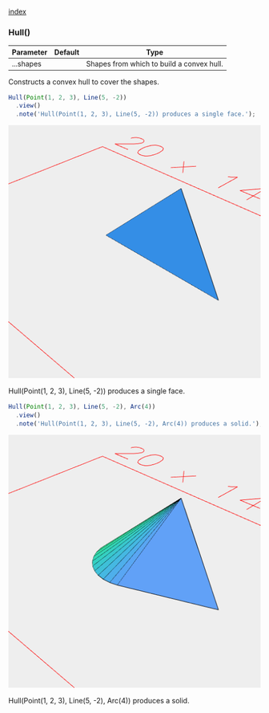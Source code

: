 [index](../../nb/api/index.md)
### Hull()
Parameter|Default|Type
---|---|---
|...shapes||Shapes from which to build a convex hull.

Constructs a convex hull to cover the shapes.

```JavaScript
Hull(Point(1, 2, 3), Line(5, -2))
  .view()
  .note('Hull(Point(1, 2, 3), Line(5, -2)) produces a single face.');
```

![Image](Hull.md.0.png)

Hull(Point(1, 2, 3), Line(5, -2)) produces a single face.

```JavaScript
Hull(Point(1, 2, 3), Line(5, -2), Arc(4))
  .view()
  .note('Hull(Point(1, 2, 3), Line(5, -2), Arc(4)) produces a solid.');
```

![Image](Hull.md.1.png)

Hull(Point(1, 2, 3), Line(5, -2), Arc(4)) produces a solid.
